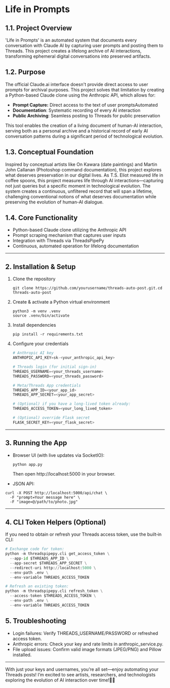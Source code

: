# Life in Prompts

## 1.1. Project Overview

'Life in Prompts' is an automated system that documents every conversation with Claude AI by capturing user prompts and posting them to Threads. This project creates a lifelong archive of AI interactions, transforming ephemeral digital conversations into preserved artifacts.

## 1.2. Purpose

The official Claude.ai interface doesn't provide direct access to user prompts for archival purposes. This project solves that limitation by creating a Python-based Claude clone using the Anthropic API, which allows for:

- **Prompt Capture:** Direct access to the text of user promptsAutomated
- **Documentation**: Systematic recording of every AI interaction
- **Public Archiving**: Seamless posting to Threads for public preservation

This tool enables the creation of a living document of human-AI interaction, serving both as a personal archive and a historical record of early AI conversation patterns during a significant period of technological evolution.

## 1.3. Conceptual Foundation

Inspired by conceptual artists like On Kawara (date paintings) and Martin John Callanan (Photoshop command documentation), this project explores what deserves preservation in our digital lives. As T.S. Eliot measured life in coffee spoons, this project measures life through AI interactions—capturing not just queries but a specific moment in technological evolution.
The system creates a continuous, unfiltered record that will span a lifetime, challenging conventional notions of what deserves documentation while preserving the evolution of human-AI dialogue.

## 1.4. Core Functionality

- Python-based Claude clone utilizing the Anthropic API
- Prompt scraping mechanism that captures user inputs
- Integration with Threads via ThreadsPipePy
- Continuous, automated operation for lifelong documentation

---

## 2. Installation & Setup

1. Clone the repository
   ```
   git clone https://github.com/yourusername/threads-auto-post.git.cd threads-auto-post
2. Create & activate a Python virtual environment
   ```
   python3 -m venv .venv
   source .venv/bin/activate
3. Install dependencies
   ```
   pip install -r requirements.txt
4. Configure your credentials
   ``` python
   # Anthropic AI key
   ANTHROPIC_API_KEY=sk-<your_anthropic_api_key>
   
   # Threads login (for initial sign‑in)
   THREADS_USERNAME=<your_threads_username>
   THREADS_PASSWORD=<your_threads_password>
   
   # Meta/Threads App credentials
   THREADS_APP_ID=<your_app_id>
   THREADS_APP_SECRET=<your_app_secret>
   
   # (Optional) if you have a long‑lived token already:
   THREADS_ACCESS_TOKEN=<your_long_lived_token>
   
   # (Optional) override Flask secret
   FLASK_SECRET_KEY=<your_flask_secret>
---

## 3. Running the App
   - Browser UI (with live updates via SocketIO):
      ``` python
      python app.py
      ```
      Then open http://localhost:5000 in your browser.

   - JSON API:
   ```
   curl -X POST http://localhost:5000/api/chat \
     -F "prompt=Your message here" \
     -F "image=@/path/to/photo.jpg"
   ```

---

## 4. CLI Token Helpers (Optional)
If you need to obtain or refresh your Threads access token, use the built‑in CLI:
   
   ``` python
   # Exchange code for token:
   python -m threadspipepy.cli get_access_token \
     --app-id $THREADS_APP_ID \
     --app-secret $THREADS_APP_SECRET \
     --redirect-uri http://localhost:5000 \
     --env-path .env \
     --env-variable THREADS_ACCESS_TOKEN

   # Refresh an existing token:
   python -m threadspipepy.cli refresh_token \
     --access-token $THREADS_ACCESS_TOKEN \
     --env-path .env \
     --env-variable THREADS_ACCESS_TOKEN
   ```
## 5. Troubleshooting

- Login failures: Verify THREADS_USERNAME/PASSWORD or refreshed access token.
- Anthropic errors: Check your key and rate limits in anthropic_service.py.
- File upload issues: Confirm valid image formats (JPEG/PNG) and Pillow installed.

---

With just your keys and usernames, you’re all set—enjoy automating your Threads posts!
I’m excited to see artists, researchers, and technologists exploring the evolution of AI interaction over time!🚀🤖

